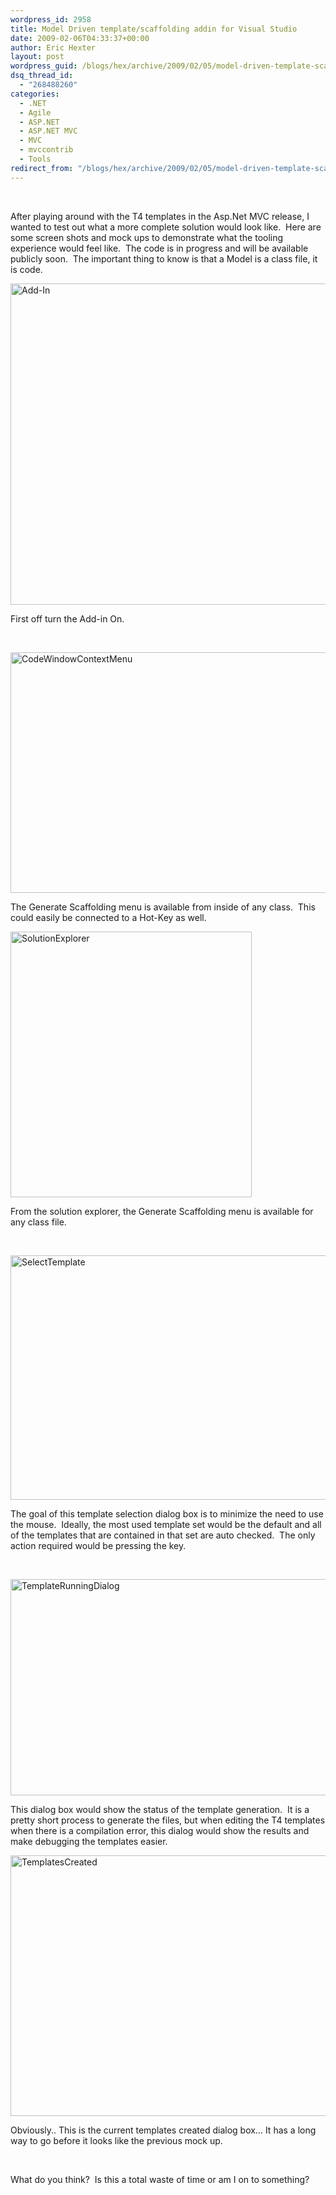 ```yaml
---
wordpress_id: 2958
title: Model Driven template/scaffolding addin for Visual Studio
date: 2009-02-06T04:33:37+00:00
author: Eric Hexter
layout: post
wordpress_guid: /blogs/hex/archive/2009/02/05/model-driven-template-scaffolding-addin-for-visual-studio.aspx
dsq_thread_id:
  - "268488260"
categories:
  - .NET
  - Agile
  - ASP.NET
  - ASP.NET MVC
  - MVC
  - mvccontrib
  - Tools
redirect_from: "/blogs/hex/archive/2009/02/05/model-driven-template-scaffolding-addin-for-visual-studio.aspx/"
---
```

&#160;

After playing around with the T4 templates in the Asp.Net MVC release, I wanted to test out what a more complete solution would look like.&#160; Here are some screen shots and mock ups to demonstrate what the tooling experience would feel like.&#160; The code is in progress and will be available publicly soon.&#160; The important thing to know is that a Model is a class file, it is code.

[<img style="border-right: 0px;border-top: 0px;border-left: 0px;border-bottom: 0px" height="514" alt="Add-In" src="https://lostechies.com/content/erichexter/uploads/2011/03/Add-In_thumb_2539960A.png" width="763" border="0" />](https://lostechies.com/content/erichexter/uploads/2011/03/Add-In_25A5C8FF.png) 

First off turn the Add-in On.

&#160;

[<img style="border-right: 0px;border-top: 0px;border-left: 0px;border-bottom: 0px" height="385" alt="CodeWindowContextMenu" src="https://lostechies.com/content/erichexter/uploads/2011/03/CodeWindowContextMenu_thumb_4337A3FE.png" width="760" border="0" />](https://lostechies.com/content/erichexter/uploads/2011/03/CodeWindowContextMenu_2F1E8775.png) </p> 

The Generate Scaffolding menu is available from inside of any class.&#160; This could easily be connected to a Hot-Key as well.

[<img style="border-right: 0px;border-top: 0px;border-left: 0px;border-bottom: 0px" height="425" alt="SolutionExplorer" src="https://lostechies.com/content/erichexter/uploads/2011/03/SolutionExplorer_thumb_05C73F77.png" width="386" border="0" />](https://lostechies.com/content/erichexter/uploads/2011/03/SolutionExplorer_7B09E821.png) 

From the solution explorer, the Generate Scaffolding menu is available for any class file.

&#160;

[<img style="border-right: 0px;border-top: 0px;border-left: 0px;border-bottom: 0px" height="391" alt="SelectTemplate" src="https://lostechies.com/content/erichexter/uploads/2011/03/SelectTemplate_thumb_1F8B4FD9.png" width="909" border="0" />](https://lostechies.com/content/erichexter/uploads/2011/03/SelectTemplate_20CFE8B8.png) </p> 

The goal of this template selection dialog box is to minimize the need to use the mouse.&#160; Ideally, the most used template set would be the default and all of the templates that are contained in that set are auto checked.&#160; The only action required would be pressing the <enter> key.

&#160;

[<img style="border-right: 0px;border-top: 0px;border-left: 0px;border-bottom: 0px" height="346" alt="TemplateRunningDialog" src="https://lostechies.com/content/erichexter/uploads/2011/03/TemplateRunningDialog_thumb_4AEF70D3.png" width="917" border="0" />](https://lostechies.com/content/erichexter/uploads/2011/03/TemplateRunningDialog_24F9C07D.png) 

This dialog box would show the status of the template generation.&#160; It is a pretty short process to generate the files, but when editing the T4 templates when there is a compilation error, this dialog would show the results and make debugging the templates easier. 

[<img style="border-right: 0px;border-top: 0px;border-left: 0px;border-bottom: 0px" height="417" alt="TemplatesCreated" src="https://lostechies.com/content/erichexter/uploads/2011/03/TemplatesCreated_thumb_5710EAFA.png" width="688" border="0" />](https://lostechies.com/content/erichexter/uploads/2011/03/TemplatesCreated_22708EBF.png) 

Obviously.. This is the current templates created dialog box… It has a long way to go before it looks like the previous mock up.

&#160;

What do you think?&#160; Is this a total waste of time or am I on to something?